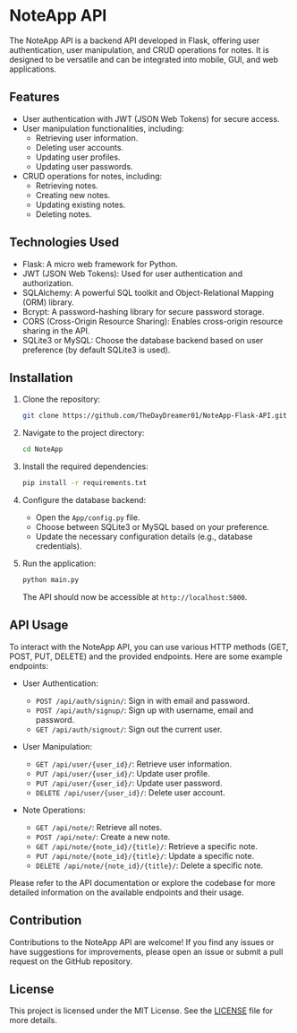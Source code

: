 # NoteApp API

The NoteApp API is a backend API developed in Flask, offering user authentication, user manipulation, and CRUD operations for notes. It is designed to be versatile and can be integrated into mobile, GUI, and web applications.

## Features

- User authentication with JWT (JSON Web Tokens) for secure access.
- User manipulation functionalities, including:
  - Retrieving user information.
  - Deleting user accounts.
  - Updating user profiles.
  - Updating user passwords.
- CRUD operations for notes, including:
  - Retrieving notes.
  - Creating new notes.
  - Updating existing notes.
  - Deleting notes.

## Technologies Used

- Flask: A micro web framework for Python.
- JWT (JSON Web Tokens): Used for user authentication and authorization.
- SQLAlchemy: A powerful SQL toolkit and Object-Relational Mapping (ORM) library.
- Bcrypt: A password-hashing library for secure password storage.
- CORS (Cross-Origin Resource Sharing): Enables cross-origin resource sharing in the API.
- SQLite3 or MySQL: Choose the database backend based on user preference (by default SQLite3 is used).

## Installation

1. Clone the repository:

   ```bash
   git clone https://github.com/TheDayDreamer01/NoteApp-Flask-API.git
   ```

2. Navigate to the project directory:

   ```bash
   cd NoteApp
   ```

3. Install the required dependencies:

   ```bash
   pip install -r requirements.txt
   ```

4. Configure the database backend:

   - Open the `App/config.py` file.
   - Choose between SQLite3 or MySQL based on your preference.
   - Update the necessary configuration details (e.g., database credentials).

5. Run the application:

   ```bash
   python main.py
   ```

   The API should now be accessible at `http://localhost:5000`.

## API Usage

To interact with the NoteApp API, you can use various HTTP methods (GET, POST, PUT, DELETE) and the provided endpoints. Here are some example endpoints:

- User Authentication:
  - `POST /api/auth/signin/`: Sign in with email and password.
  - `POST /api/auth/signup/`: Sign up with username, email and password.
  - `GET /api/auth/signout/`: Sign out the current user.

- User Manipulation:
  - `GET /api/user/{user_id}/`: Retrieve user information.
  - `PUT /api/user/{user_id}/`: Update user profile.
  - `PUT /api/user/{user_id}/`: Update user password.
  - `DELETE /api/user/{user_id}/`: Delete user account.

- Note Operations:
  - `GET /api/note/`: Retrieve all notes.
  - `POST /api/note/`: Create a new note.
  - `GET /api/note/{note_id}/{title}/`: Retrieve a specific note.
  - `PUT /api/note/{note_id}/{title}/`: Update a specific note.
  - `DELETE /api/note/{note_id}/{title}/`: Delete a specific note.

Please refer to the API documentation or explore the codebase for more detailed information on the available endpoints and their usage.

## Contribution

Contributions to the NoteApp API are welcome! If you find any issues or have suggestions for improvements, please open an issue or submit a pull request on the GitHub repository.

## License

This project is licensed under the MIT License. See the [LICENSE](LICENSE) file for more details.
